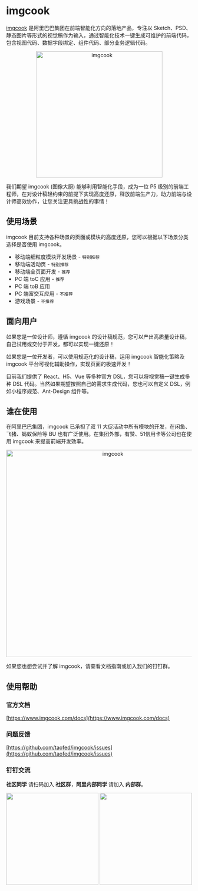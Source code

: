 # imgcook

[imgcook](https://www.imgcook.com/) 是阿里巴巴集团在前端智能化方向的落地产品，专注以 Sketch、PSD、静态图片等形式的视觉稿作为输入，通过智能化技术一键生成可维护的前端代码，包含视图代码、数据字段绑定、组件代码、部分业务逻辑代码。<br />

<p align="center">
  <a href="http://www.imgcook.com">
    <img alt="imgcook" src="https://img.alicdn.com/tfs/TB1pWhIk.H1gK0jSZSyXXXtlpXa-686-127.png" width="343">
  </a>
</p>

我们期望 imgcook (图像大厨) 能够利用智能化手段，成为一位 P5 级别的前端工程师，在对设计稿轻约束的前提下实现高度还原，释放前端生产力，助力前端与设计师高效协作，让您关注更具挑战性的事情！


## 使用场景


imgcook 目前支持各种场景的页面或模块的高度还原，您可以根据以下场景分类选择是否使用 imgcook。

- 移动端细粒度模块开发场景 - `特别推荐`
- 移动端活动页 - `特别推荐`
- 移动端全页面开发 - `推荐`
- PC 端 toC 应用 - `推荐`
- PC 端 toB 应用
- PC 端富交互应用 - `不推荐`
- 游戏场景 - `不推荐`


## 面向用户

如果您是一位设计师，遵循 imgcook 的设计稿规范，您可以产出高质量设计稿，自己试用或交付于开发，都可以实现一键还原！

如果您是一位开发者，可以使用规范化的设计稿，运用 imgcook 智能化策略及 imgcook 平台可视化辅助操作，实现页面的极速开发！

目前我们提供了 React、H5、Vue 等多种官方 DSL，您可以将视觉稿一键生成多种 DSL 代码。当然如果期望按照自己的需求生成代码，您也可以自定义 DSL，例如小程序规范、Ant-Design 组件等。

## 谁在使用

在阿里巴巴集团，imgcook 已承担了双 11 大促活动中所有模块的开发，在闲鱼、飞猪、蚂蚁保险等 BU 也有广泛使用。在集团外部，有赞、51信用卡等公司也在使用 imgcook 来提高前端开发效率。

<p align="center">
  <a href="http://www.imgcook.com">
    <img alt="imgcook" src="https://img.alicdn.com/tfs/TB1HX3_kF67gK0jSZPfXXahhFXa-1126-263.png" width="563">
  </a>
</p>

如果您也想尝试并了解 imgcook，请查看文档指南或加入我们的钉钉群。


## 使用帮助

### 官方文档

[https://www.imgcook.com/docs](https://www.imgcook.com/docs)

### 问题反馈

[https://github.com/taofed/imgcook/issues](https://github.com/taofed/imgcook/issues)

### 钉钉交流

**社区同学** 请扫码加入 **社区群**，**阿里内部同学** 请加入 **内部群**。

<p align="center">
    <img src="https://img.alicdn.com/tfs/TB11kDbqUz1gK0jSZLeXXb9kVXa-993-1280.png" width="250">
    <img src="https://img.alicdn.com/tfs/TB1G02dqHr1gK0jSZR0XXbP8XXa-993-1280.png" width="250">
</p>
